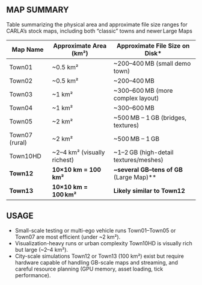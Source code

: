 
## MAP SUMMARY

Table summarizing the physical area and approximate file size ranges for CARLA’s stock maps, including both “classic” towns and newer Large Maps

| Map Name       | Approximate Area (km²)       | Approximate File Size on Disk\*             |
| -------------- | ---------------------------- | ------------------------------------------- |
| Town01         | \~0.5 km²                    | \~200–400 MB (small demo town)              |
| Town02         | \~0.5 km²                    | \~200–400 MB                                |
| Town03         | \~1 km²                      | \~300–600 MB (more complex layout)          |
| Town04         | \~1 km²                      | \~300–600 MB                                |
| Town05         | \~2 km²                      | \~500 MB – 1 GB (bridges, textures)         |
| Town07 (rural) | \~2 km²                      | \~500 MB – 1 GB                             |
| Town10HD       | \~2–4 km² (visually richest) | \~1–2 GB (high-detail textures/meshes)      |
| **Town12**     | **10×10 km = 100 km²**       | **\~several GB–tens of GB** (Large Map)\*\* |
| **Town13**     | **10×10 km = 100 km²**       | **Likely similar to Town12**                |


## USAGE
* Small-scale testing or multi-ego vehicle runs 
Town01–Town05 or Town07 are most efficient (under ~2 km²).
* Visualization-heavy runs or urban complexity
Town10HD is visually rich but large (~2–4 km²).
* City-scale simulations
Town12 or Town13 (100 km²) exist but require hardware capable of handling GB-scale maps and streaming, and careful resource planning (GPU memory, asset loading, tick performance).